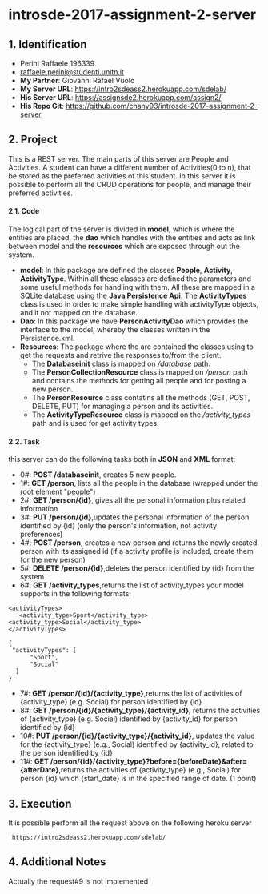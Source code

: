 # introsde-2017-assignment-2-server

## 1. Identification
* Perini Raffaele 196339
* raffaele.perini@studenti.unitn.it
* __My Partner__: Giovanni Rafael Vuolo
* __My Server URL__: https://intro2sdeass2.herokuapp.com/sdelab/
* __His Server URL__: https://assignsde2.herokuapp.com/assign2/
* __His Repo Git__: https://github.com/chany93/introsde-2017-assignment-2-server

## 2. Project
This is a REST server. The main parts of this server are People and Activities. A student can have a different number of Activities(0 to n), that be stored as the preferred activities of this student. In this server it is possible to perform all the CRUD operations for people, and manage their preferred activities.

#### 2.1. Code
The logical part of the server is divided in __model__, which is where the entities are placed, the __dao__ which handles with the entities and acts as link between model and the __resources__ which are exposed through out the system.
* __model__: In this package are defined the classes __People__, __Activity__, __ActivityType__. Within all these classes are defined the parameters and  some useful methods for handling with them. All these are mapped in a SQLite database using the __Java Persistence Api__. The __ActivityTypes__ class is used in order to make simple handling with activityType objects, and it not mapped on the database.
* __Dao__: In this package we have __PersonActivityDao__ which provides the interface to the model, whereby the classes written in the Persistence.xml.
* __Resources__: The package where the are contained the classes using to get the requests and retrive the responses to/from the client.
   * The __Databaseinit__ class is mapped on _/database_ path.
   * The __PersonCollectionResource__ class is mapped on _/person_ path and contains the methods for getting all people and for posting a new person.
   * The __PersonResource__ class contatins all the methods (GET, POST, DELETE, PUT) for managing a person and its activities.
   * The __ActivityTypeResource__ class is mapped on the _/activity_types_ path and is used for get activity types.

#### 2.2. Task
this server can do the following tasks both in __JSON__ and __XML__ format:
 * 0#: __POST /databaseinit__, creates 5 new people.
 * 1#: __GET /person__, lists all the people in the database (wrapped under the root element "people")
 * 2#: __GET /person/{id}__, gives all the personal information plus related information
 * 3#: __PUT /person/{id}__,updates the personal information of the person identified by {id} (only the person's information, not activity preferences)
 * 4#: __POST /person__, creates a new person and returns the newly created person with its assigned id (if a activity profile is included, create them for the new person)
 * 5#: __DELETE /person/{id}__,deletes the person identified by {id} from the system
 * 6#: __GET /activity_types__,returns the list of activity_types your model supports in the following formats:
 ```
<activityTypes>
    <activity_type>Sport</activity_type>
 <activity_type>Social</activity_type>
</activityTypes>
```
```
{
 "activityTypes": [
      "Sport",
      "Social"
  ]
}
```
 * 7#: __GET /person/{id}/{activity_type}__,returns the list of activities of {activity_type} (e.g. Social) for person identified by {id}
 * 8#: __GET /person/{id}/{activity_type}/{activity_id}__, returns the activities of {activity_type} (e.g. Social) identified by {activity_id} for person identified by {id}
 * 10#: __PUT /person/{id}/{activity_type}/{activity_id}__, updates the value for the {activity_type} (e.g., Social) identified by {activity_id}, related to the person identified by {id}
 * 11#: __GET /person/{id}/{activity_type}?before={beforeDate}&after={afterDate}__,returns the activities of {activity_type} (e.g., Social) for person {id} which {start_date} is in the specified range of date. (1 point)

## 3. Execution
It is possible perform all the request above on the following heroku server

  ```
   https://intro2sdeass2.herokuapp.com/sdelab/
  ```
## 4. Additional Notes
Actually the request#9 is not implemented
